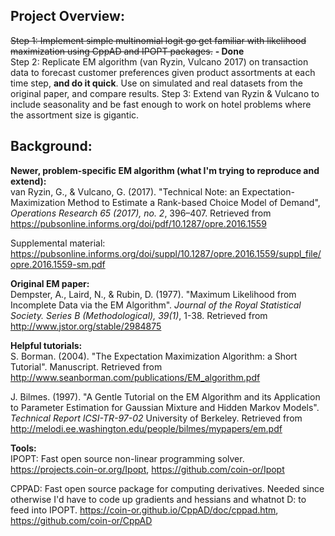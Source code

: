## Project Overview:
~~Step 1: Implement simple multinomial logit go get familiar with likelihood maximization using CppAD and IPOPT packages.~~ **- Done**  
Step 2: Replicate EM algorithm (van Ryzin, Vulcano 2017) on transaction data to forecast customer preferences given product assortments at each time step, **and do it quick**. Use on simulated and real datasets from the original paper, and compare results.
Step 3: Extend van Ryzin & Vulcano to include seasonality and be fast enough to work on hotel problems where the assortment size is gigantic.

## Background:  
**Newer, problem-specific EM algorithm (what I'm trying to reproduce and extend):**  
van Ryzin, G., & Vulcano, G. (2017). "Technical Note: an Expectation-Maximization Method to
Estimate a Rank-based Choice Model of Demand", *Operations Research 65 (2017), no. 2*, 396–407. Retrieved from https://pubsonline.informs.org/doi/pdf/10.1287/opre.2016.1559

Supplemental material: https://pubsonline.informs.org/doi/suppl/10.1287/opre.2016.1559/suppl_file/opre.2016.1559-sm.pdf

**Original EM paper:**  
Dempster, A., Laird, N., & Rubin, D. (1977). "Maximum Likelihood from Incomplete Data via the EM Algorithm". *Journal of the Royal Statistical Society. Series B (Methodological), 39(1)*, 1-38. Retrieved from http://www.jstor.org/stable/2984875

**Helpful tutorials:**  
S. Borman. (2004). "The Expectation Maximization Algorithm: a Short Tutorial". Manuscript. Retrieved from http://www.seanborman.com/publications/EM_algorithm.pdf  

J. Bilmes. (1997). "A Gentle Tutorial on the EM Algorithm and its Application to Parameter Estimation for
Gaussian Mixture and Hidden Markov Models". *Technical Report ICSI-TR-97-02* University of
Berkeley. Retrieved from http://melodi.ee.washington.edu/people/bilmes/mypapers/em.pdf

**Tools:**  
IPOPT: Fast open source non-linear programming solver. https://projects.coin-or.org/Ipopt, https://github.com/coin-or/Ipopt  

CPPAD: Fast open source package for computing derivatives. Needed since otherwise I'd have to code up gradients and hessians and whatnot D: to feed into IPOPT. https://coin-or.github.io/CppAD/doc/cppad.htm, https://github.com/coin-or/CppAD

